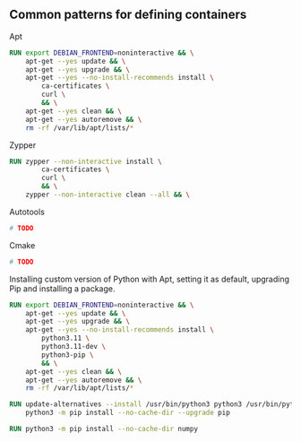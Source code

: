 ## Common patterns for defining containers
Apt

```dockerfile
RUN export DEBIAN_FRONTEND=noninteractive && \
    apt-get --yes update && \
    apt-get --yes upgrade && \
    apt-get --yes --no-install-recommends install \
        ca-certificates \
        curl \
        && \
    apt-get --yes clean && \
    apt-get --yes autoremove && \
    rm -rf /var/lib/apt/lists/*
```


Zypper

```dockerfile
RUN zypper --non-interactive install \
        ca-certificates \
        curl \
        && \
    zypper --non-interactive clean --all && \
```


Autotools

```dockerfile
# TODO
```


Cmake

```dockerfile
# TODO
```

Installing custom version of Python with Apt, setting it as default, upgrading Pip and installing a package.

```dockerfile
RUN export DEBIAN_FRONTEND=noninteractive && \
    apt-get --yes update && \
    apt-get --yes upgrade && \
    apt-get --yes --no-install-recommends install \
        python3.11 \
        python3.11-dev \
        python3-pip \
        && \
    apt-get --yes clean && \
    apt-get --yes autoremove && \
    rm -rf /var/lib/apt/lists/*

RUN update-alternatives --install /usr/bin/python3 python3 /usr/bin/python3.11 1 && \
    python3 -m pip install --no-cache-dir --upgrade pip

RUN python3 -m pip install --no-cache-dir numpy
```
